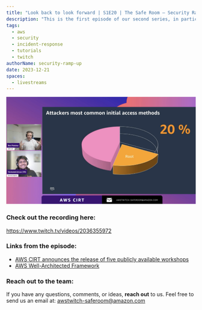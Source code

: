 ```yaml
---
title: "Look back to look forward | S1E20 | The Safe Room – Security Ramp Up"
description: "This is the first episode of our second series, in particular we have identified 3 key areas we are going to cover this season: Threat hunting in your AWS environment ,Securing your workloads, Deep Dive into AWS Security Services and other open source tools"
tags:
  - aws
  - security
  - incident-response
  - tutorials
  - twitch
authorName: security-ramp-up
date: 2023-12-21
spaces:
  - livestreams
---
```


![Screenshot from the stream](images/S2episode-1.png)

### Check out the recording here:

https://www.twitch.tv/videos/2036355972

### Links from the episode:

- [AWS CIRT announces the release of five publicly available workshops](https://aws.amazon.com/blogs/security/aws-cirt-announces-the-release-of-five-publicly-available-workshops/)
- [AWS Well-Architected Framework](https://docs.aws.amazon.com/wellarchitected/latest/framework/welcome.html)


### Reach out to the team:

If you have any questions, comments, or ideas, **reach out** to us. Feel free to send us an email at: [awstwitch-saferoom@amazon.com](mailto:awstwitch-saferoom@amazon.com)

